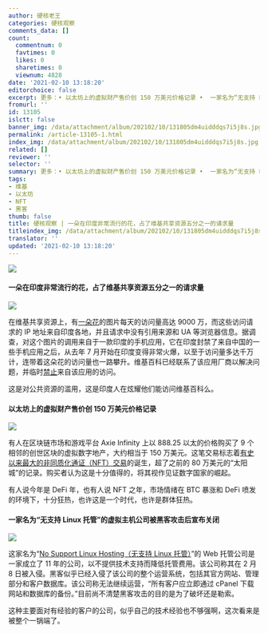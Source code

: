 ```yaml
---
author: 硬核老王
categories: 硬核观察
comments_data: []
count:
  commentnum: 0
  favtimes: 0
  likes: 0
  sharetimes: 0
  viewnum: 4828
date: '2021-02-10 13:18:20'
editorchoice: false
excerpt: 更多：• 以太坊上的虚拟财产售价创 150 万美元价格记录 •  一家名为“无支持 Linux 托管”的虚拟主机公司被黑客攻击后宣布关闭
fromurl: ''
id: 13105
islctt: false
banner_img: /data/attachment/album/202102/10/131805dm4uidddqs7i5j8s.jpg
permalink: /article-13105-1.html
index_img: /data/attachment/album/202102/10/131805dm4uidddqs7i5j8s.jpg
related: []
reviewer: ''
selector: ''
summary: 更多：• 以太坊上的虚拟财产售价创 150 万美元价格记录 •  一家名为“无支持 Linux 托管”的虚拟主机公司被黑客攻击后宣布关闭
tags:
- 维基
- 以太坊
- NFT
- 黑客
thumb: false
title: 硬核观察 | 一朵在印度非常流行的花，占了维基共享资源五分之一的请求量
titleindex_img: /data/attachment/album/202102/10/131805dm4uidddqs7i5j8s.jpg
translator: ''
updated: '2021-02-10 13:18:20'
---
```


![](/data/attachment/album/202102/10/131805dm4uidddqs7i5j8s.jpg)


#### 一朵在印度非常流行的花，占了维基共享资源五分之一的请求量


![](/data/attachment/album/202102/10/131516edv9qmltndteq6tr.jpg)


在维基共享资源上，有[一朵花](https://upload.wikimedia.org/wikipedia/commons/thumb/1/16/AsterNovi-belgii-flower-1mb.jpg/1280px-AsterNovi-belgii-flower-1mb.jpg)的图片每天的访问量高达 9000 万，而这些访问请求的 IP 地址来自印度各地，并且请求中没有引用来源和 UA 等浏览器信息。据调查，对这个图片的调用来自于一款印度的手机应用，它在印度封禁了来自中国的一些手机应用之后，从去年 7 月开始在印度变得非常火爆，以至于访问量多达千万计，连带着这朵花的访问量也一路攀升。维基百科已经联系了该应用厂商以解决问题，并临时[禁止](https://phabricator.wikimedia.org/T273741)来自该应用的访问。


这是对公共资源的滥用，这是印度人在炫耀他们能访问维基百科么。


#### 以太坊上的虚拟财产售价创 150 万美元价格记录


![](/data/attachment/album/202102/10/131532fxppgxpjomqehj2j.jpg)


有人在区块链市场和游戏平台 Axie Infinity 上以 888.25 以太的价格购买了 9 个相邻的创世区块的虚拟数字地产，大约相当于 150 万美元。这笔交易标志着[有史以来最大的非同质化通证（NFT）交易](https://www.coindesk.com/axie-infinity-virtual-land-record-eth-sale)的诞生，超了之前的 80 万美元的“太阳城”的记录。购买者认为这是十分值得的，将其视作见证数字国家的崛起。


有人说今年是 DeFi 年，也有人说 NFT 之年，市场情绪在 BTC 暴涨和 DeFi 喷发的环境下，十分狂热，也许这是一个时代，也许是群体狂热。


#### 一家名为“无支持 Linux 托管”的虚拟主机公司被黑客攻击后宣布关闭


![](/data/attachment/album/202102/10/131546lehikj16cc6ku5k0.png)


这家名为“[No Support Linux Hosting（无支持 Linux 托管）](https://www.nosupportlinuxhosting.com/)”的 Web 托管公司是一家成立了 11 年的公司，以不提供技术支持而降低托管费用。该公司称其在 2 月 8 日被入侵。黑客似乎已经入侵了该公司的整个运营系统，包括其官方网站、管理部分和客户数据库。该公司称无法继续运营，“所有客户应立即通过 cPanel 下载网站和数据库的备份。”目前尚不清楚黑客攻击的目的是为了破坏还是勒索。


这种主要面对有经验的客户的公司，似乎自己的技术经验也不够强啊，这次看来是被整个一锅端了。